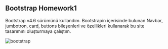 ## Bootstrap Homework1

Bootstrap v4.6 sürümünü kullandım. Bootstrapin içerisinde bulunan Navbar, jumbotron, card, buttons bileşenleri ve özellikleri kullanarak bu site tasarımını oluşturmaya çalıştım.

![bootstrap](https://user-images.githubusercontent.com/49093196/152418930-ce1a2639-4216-4b83-b88b-2bebcbf7e727.gif)
